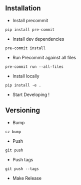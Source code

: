 ## Installation 

- Install precommit
``` shell
pip install pre-commit
```
- Install dev dependencies 
```shell
pre-commit install
```

- Run Precommit against all files 
```shell 
pre-commit run --all-files
```

- Install locally 
```shell
pip install -e . 
```

- Start Developing ! 


## Versioning 

- Bump 
```shell
cz bump
```

- Push
```shell
git push
```

- Push tags
```shell
git push --tags
```

- Make Release